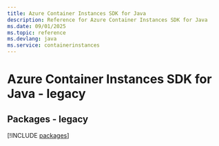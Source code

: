 ```yaml
---
title: Azure Container Instances SDK for Java
description: Reference for Azure Container Instances SDK for Java
ms.date: 09/01/2025
ms.topic: reference
ms.devlang: java
ms.service: containerinstances
---
```

# Azure Container Instances SDK for Java - legacy
## Packages - legacy
[!INCLUDE [packages](container-instances-index.md)]
